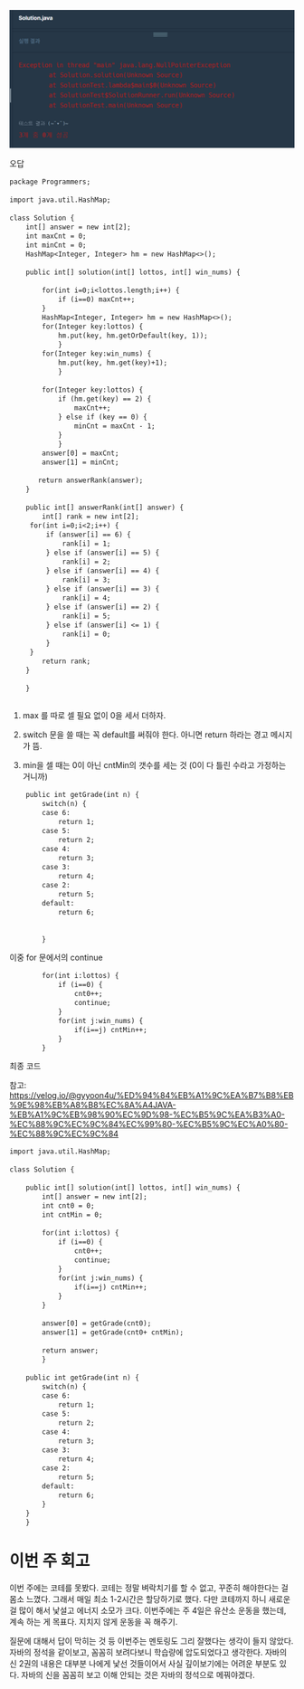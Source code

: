 ![img_4.png](img_4.png)

오답 
```
package Programmers;

import java.util.HashMap;

class Solution {
    int[] answer = new int[2];
    int maxCnt = 0;
    int minCnt = 0;
    HashMap<Integer, Integer> hm = new HashMap<>(); 

    public int[] solution(int[] lottos, int[] win_nums) {

        for(int i=0;i<lottos.length;i++) {
        	if (i==0) maxCnt++; 
        }        
        HashMap<Integer, Integer> hm = new HashMap<>(); 
        for(Integer key:lottos) {
        	hm.put(key, hm.getOrDefault(key, 1));
        	}
        for(Integer key:win_nums) {
        	hm.put(key, hm.get(key)+1);
        	}
        
        for(Integer key:lottos) {
            if (hm.get(key) == 2) {
            	maxCnt++;
            } else if (key == 0) {
            	minCnt = maxCnt - 1; 
            }
        	}
        answer[0] = maxCnt;
        answer[1] = minCnt; 
   
       return answerRank(answer); 
    } 
    
    public int[] answerRank(int[] answer) {
    	int[] rank = new int[2];
     for(int i=0;i<2;i++) {
    	 if (answer[i] == 6) {
    		 rank[i] = 1; 
    	 } else if (answer[i] == 5) {
    		 rank[i] = 2; 
    	 } else if (answer[i] == 4) {
    		 rank[i] = 3; 
    	 } else if (answer[i] == 3) {
    		 rank[i] = 4; 
    	 } else if (answer[i] == 2) {
    		 rank[i] = 5; 
    	 } else if (answer[i] <= 1) {
    		 rank[i] = 0; 
    	 }
     }
    	return rank;
    }

    }
    

```

1) max 를 따로 셀 필요 없이 0을 세서 더하자.

2) switch 문을 쓸 때는 꼭 default를 써줘야 한다. 아니면 return 하라는 경고 메시지가 뜸.

3) min을 셀 때는 0이 아닌 cntMin의 갯수를 세는 것 (0이 다 틀린 수라고 가정하는 거니까) 
```
    public int getGrade(int n) {
    	switch(n) {
    	case 6:
    		return 1;
    	case 5:
    		return 2;
    	case 4:
    		return 3;
    	case 3:
    		return 4;	
    	case 2:
    		return 5;
    	default:
    		return 6;
    		
    			
    	}
```

이중 for 문에서의 continue 
```
        for(int i:lottos) {
        	if (i==0) {
        		cnt0++;
        		continue; 
        	}
        	for(int j:win_nums) {
        		if(i==j) cntMin++;
        	}
        }
```

최종 코드 

참고: https://velog.io/@gyyoon4u/%ED%94%84%EB%A1%9C%EA%B7%B8%EB%9E%98%EB%A8%B8%EC%8A%A4JAVA-%EB%A1%9C%EB%98%90%EC%9D%98-%EC%B5%9C%EA%B3%A0-%EC%88%9C%EC%9C%84%EC%99%80-%EC%B5%9C%EC%A0%80-%EC%88%9C%EC%9C%84

```
import java.util.HashMap;

class Solution {

    public int[] solution(int[] lottos, int[] win_nums) {
        int[] answer = new int[2];
        int cnt0 = 0;
        int cntMin = 0;

        for(int i:lottos) {
        	if (i==0) {
        		cnt0++;
        		continue; 
        	}
        	for(int j:win_nums) {
        		if(i==j) cntMin++;
        	}
        }
        
        answer[0] = getGrade(cnt0);
        answer[1] = getGrade(cnt0+ cntMin);
        
        return answer; 
        }        
    
    public int getGrade(int n) {
    	switch(n) {
    	case 6:
    		return 1;
    	case 5:
    		return 2;
    	case 4:
    		return 3;
    	case 3:
    		return 4;	
    	case 2:
    		return 5;
    	default:
    		return 6;			
    	}
    }
    }
```

# 이번 주 회고 

이번 주에는 코테를 못봤다. 코테는 정말 벼락치기를 할 수 없고, 꾸준히 해야한다는 걸 몸소 느꼈다. 그래서 매일 최소 1-2시간은 할당하기로 했다.
다만 코테까지 하니 새로운 걸 많이 해서 낯설고 에너지 소모가 크다. 이번주에는 주 4일은 유산소 운동을 했는데, 계속 하는 게 목표다. 지치지 않게 운동을 꼭 해주기.  

질문에 대해서 답이 막히는 것 등 이번주는 멘토링도 그리 잘했다는 생각이 들지 않았다. 
자바의 정석을 같이보고, 꼼꼼히 보려다보니 학습량에 압도되었다고 생각한다. 자바의 신 2권의 내용은 대부분 나에게 낯선 것들이어서 사실 깊이보기에는 어려운 부분도 있다. 
자바의 신을 꼼꼼히 보고 이해 안되는 것은 자바의 정석으로 메꿔야겠다. 
